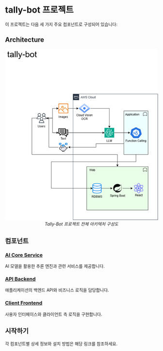 # tally-bot 프로젝트

이 프로젝트는 다음 세 가지 주요 컴포넌트로 구성되어 있습니다:

## Architecture
<p align="center">
  <img src="./.drawio/tally-bot.drawio.png" alt="시스템 구성도">
  <br>
  <em>Tally-Bot 프로젝트 전체 아키텍처 구성도</em>
</p>

## 컴포넌트

### [AI Core Service](./ai-core-service/README.md)
AI 모델을 활용한 추론 엔진과 관련 서비스를 제공합니다.

### [API Backend](./api-backend/README.md)
애플리케이션의 백엔드 API와 비즈니스 로직을 담당합니다.

### [Client Frontend](./client-frontend/README.md)
사용자 인터페이스와 클라이언트 측 로직을 구현합니다.

## 시작하기

각 컴포넌트별 상세 정보와 설치 방법은 해당 링크를 참조하세요.